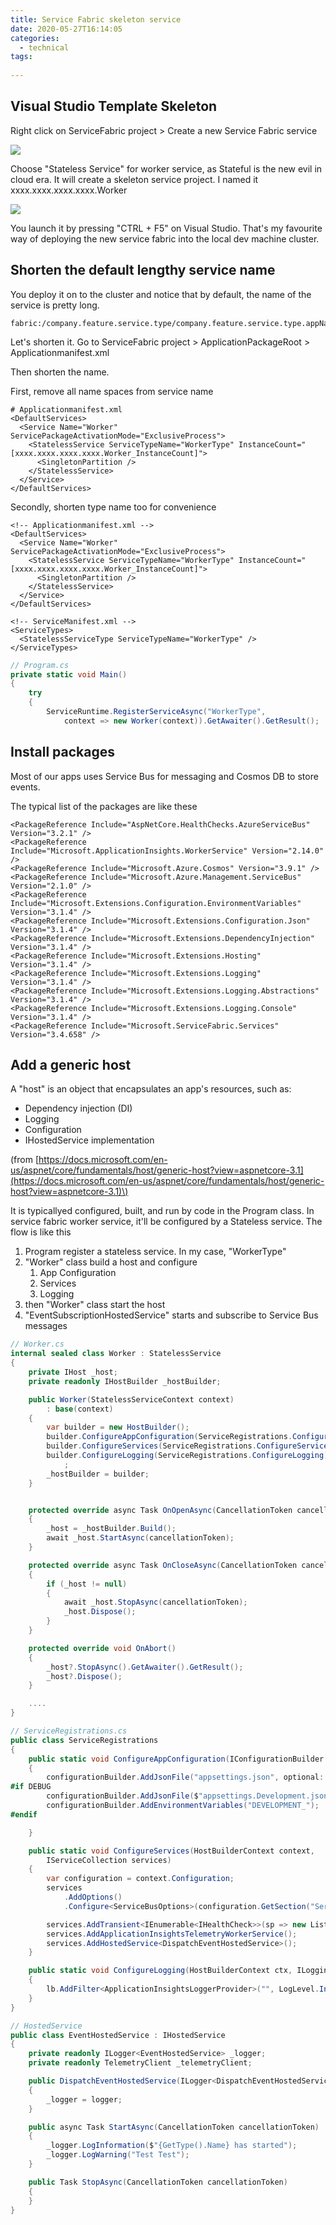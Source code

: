```yaml
---
title: Service Fabric skeleton service
date: 2020-05-27T16:14:05
categories:
  - technical
tags:
  
---
```



## Visual Studio Template Skeleton

Right click on ServiceFabric project &gt; Create a new Service Fabric service

![](/assets/image%20%286%29.png)

Choose "Stateless Service" for worker service, as Stateful is the new evil in cloud era. It will create a skeleton service project. I named it xxxx.xxxx.xxxx.xxxx.Worker

![](/assets/image%20%287%29.png)

You launch it by pressing "CTRL + F5" on Visual Studio. That's my favourite way of deploying the new service fabric into the local dev machine cluster.

## Shorten the default lengthy service name

You deploy it on to the cluster and notice that by default, the name of the service is pretty long. 

```text
fabric:/company.feature.service.type/company.feature.service.type.appName
```

Let's shorten it. Go to ServiceFabric project &gt; ApplicationPackageRoot &gt; Applicationmanifest.xml

Then shorten the name. 

First, remove all name spaces from service name

```markup
# Applicationmanifest.xml
<DefaultServices>
  <Service Name="Worker" ServicePackageActivationMode="ExclusiveProcess">
    <StatelessService ServiceTypeName="WorkerType" InstanceCount="[xxxx.xxxx.xxxx.xxxx.Worker_InstanceCount]">
      <SingletonPartition />
    </StatelessService>
  </Service>
</DefaultServices>
```

Secondly, shorten type name too for convenience

```markup
<!-- Applicationmanifest.xml -->
<DefaultServices>
  <Service Name="Worker" ServicePackageActivationMode="ExclusiveProcess">
    <StatelessService ServiceTypeName="WorkerType" InstanceCount="[xxxx.xxxx.xxxx.xxxx.Worker_InstanceCount]">
      <SingletonPartition />
    </StatelessService>
  </Service>
</DefaultServices>
```

```markup
<!-- ServiceManifest.xml -->
<ServiceTypes>
  <StatelessServiceType ServiceTypeName="WorkerType" />
</ServiceTypes>

```

```csharp
// Program.cs
private static void Main()
{
    try
    {
        ServiceRuntime.RegisterServiceAsync("WorkerType",
            context => new Worker(context)).GetAwaiter().GetResult();

```

## Install packages

Most of our apps uses Service Bus for messaging and Cosmos DB to store events.

The typical list of the packages are like these

```markup
<PackageReference Include="AspNetCore.HealthChecks.AzureServiceBus" Version="3.2.1" />
<PackageReference Include="Microsoft.ApplicationInsights.WorkerService" Version="2.14.0" />
<PackageReference Include="Microsoft.Azure.Cosmos" Version="3.9.1" />
<PackageReference Include="Microsoft.Azure.Management.ServiceBus" Version="2.1.0" />
<PackageReference Include="Microsoft.Extensions.Configuration.EnvironmentVariables" Version="3.1.4" />
<PackageReference Include="Microsoft.Extensions.Configuration.Json" Version="3.1.4" />
<PackageReference Include="Microsoft.Extensions.DependencyInjection" Version="3.1.4" />
<PackageReference Include="Microsoft.Extensions.Hosting" Version="3.1.4" />
<PackageReference Include="Microsoft.Extensions.Logging" Version="3.1.4" />
<PackageReference Include="Microsoft.Extensions.Logging.Abstractions" Version="3.1.4" />
<PackageReference Include="Microsoft.Extensions.Logging.Console" Version="3.1.4" />
<PackageReference Include="Microsoft.ServiceFabric.Services" Version="3.4.658" />

```

## Add a generic host

A "host" is an object that encapsulates an app's resources, such as:

* Dependency injection \(DI\)
* Logging
* Configuration
* IHostedService implementation

\(from [https://docs.microsoft.com/en-us/aspnet/core/fundamentals/host/generic-host?view=aspnetcore-3.1](https://docs.microsoft.com/en-us/aspnet/core/fundamentals/host/generic-host?view=aspnetcore-3.1)\)

It is typicallyed configured, built, and run by code in the Program class. In service fabric worker service, it'll be configured by a Stateless service. The flow is like this

1. Program register a stateless service. In my case, "WorkerType"
2. "Worker" class build a host and configure 
   1. App Configuration
   2. Services
   3. Logging
3. then "Worker" class start the host
4. "EventSubscriptionHostedService" starts and subscribe to Service Bus messages

```csharp
// Worker.cs
internal sealed class Worker : StatelessService
{
    private IHost _host;
    private readonly IHostBuilder _hostBuilder;

    public Worker(StatelessServiceContext context)
        : base(context)
    {
        var builder = new HostBuilder();
        builder.ConfigureAppConfiguration(ServiceRegistrations.ConfigureAppConfiguration);
        builder.ConfigureServices(ServiceRegistrations.ConfigureServices);
        builder.ConfigureLogging(ServiceRegistrations.ConfigureLogging)
            ;
        _hostBuilder = builder;
    }


    protected override async Task OnOpenAsync(CancellationToken cancellationToken)
    {
        _host = _hostBuilder.Build();
        await _host.StartAsync(cancellationToken);
    }

    protected override async Task OnCloseAsync(CancellationToken cancellationToken)
    {
        if (_host != null)
        {
            await _host.StopAsync(cancellationToken);
            _host.Dispose();
        }
    }

    protected override void OnAbort()
    {
        _host?.StopAsync().GetAwaiter().GetResult();
        _host?.Dispose();
    }

    ....
}
```

```csharp
// ServiceRegistrations.cs
public class ServiceRegistrations
{
    public static void ConfigureAppConfiguration(IConfigurationBuilder configurationBuilder)
    {
        configurationBuilder.AddJsonFile("appsettings.json", optional: false, reloadOnChange: true);
#if DEBUG
        configurationBuilder.AddJsonFile($"appsettings.Development.json", true);
        configurationBuilder.AddEnvironmentVariables("DEVELOPMENT_");
#endif

    }

    public static void ConfigureServices(HostBuilderContext context,
        IServiceCollection services)
    {
        var configuration = context.Configuration;
        services
            .AddOptions()
            .Configure<ServiceBusOptions>(configuration.GetSection("ServiceBus"));

        services.AddTransient<IEnumerable<IHealthCheck>>(sp => new List<IHealthCheck>());
        services.AddApplicationInsightsTelemetryWorkerService();
        services.AddHostedService<DispatchEventHostedService>();
    }

    public static void ConfigureLogging(HostBuilderContext ctx, ILoggingBuilder lb)
    {
        lb.AddFilter<ApplicationInsightsLoggerProvider>("", LogLevel.Information);
    }
}
```

```csharp
// HostedService
public class EventHostedService : IHostedService
{
    private readonly ILogger<EventHostedService> _logger;
    private readonly TelemetryClient _telemetryClient;

    public DispatchEventHostedService(ILogger<DispatchEventHostedService> logger)
    {
        _logger = logger;
    }

    public async Task StartAsync(CancellationToken cancellationToken)
    {
        _logger.LogInformation($"{GetType().Name} has started");
        _logger.LogWarning("Test Test");
    }

    public Task StopAsync(CancellationToken cancellationToken)
    {
    }
}

```



